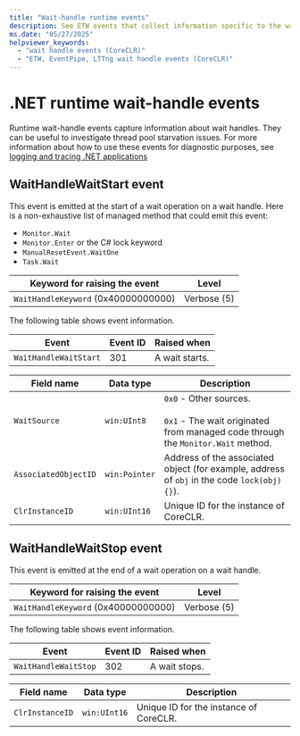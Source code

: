 ```yaml
---
title: "Wait-handle runtime events"
description: See ETW events that collect information specific to the wait handles.
ms.date: "05/27/2025"
helpviewer_keywords:
  - "wait handle events (CoreCLR)"
  - "ETW, EventPipe, LTTng wait handle events (CoreCLR)"
---
```


# .NET runtime wait-handle events

Runtime wait-handle events capture information about wait handles. They can be useful to investigate thread pool starvation issues. For more information about how to use these events for diagnostic purposes, see [logging and tracing .NET applications](../../core/diagnostics/logging-tracing.md)

## WaitHandleWaitStart event

This event is emitted at the start of a wait operation on a wait handle. Here is a non-exhaustive list of managed method that could emit this event:

- `Monitor.Wait`
- `Monitor.Enter` or the C# lock keyword
- `ManualResetEvent.WaitOne`
- `Task.Wait`

| Keyword for raising the event       | Level       |
|-------------------------------------|-------------|
| `WaitHandleKeyword` (0x40000000000) | Verbose (5) |

The following table shows event information.

| Event                 | Event ID | Raised when    |
|-----------------------|----------|----------------|
| `WaitHandleWaitStart` | 301      | A wait starts. |

| Field name      | Data type    | Description                            |
|-----------------|--------------|----------------------------------------|
| `WaitSource`    | `win:UInt8`  | `0x0` - Other sources.<br /><br /> `0x1` - The wait originated from managed code through the `Monitor.Wait` method. |
| `AssociatedObjectID` | `win:Pointer` | Address of the associated object (for example, address of `obj` in the code `lock(obj) {}`). |
| `ClrInstanceID` | `win:UInt16` | Unique ID for the instance of CoreCLR. |

## WaitHandleWaitStop event

This event is emitted at the end of a wait operation on a wait handle.

| Keyword for raising the event       | Level       |
|-------------------------------------|-------------|
| `WaitHandleKeyword` (0x40000000000) | Verbose (5) |

The following table shows event information.

| Event                | Event ID | Raised when   |
|----------------------|----------|---------------|
| `WaitHandleWaitStop` | 302      | A wait stops. |

| Field name      | Data type    | Description                            |
|-----------------|--------------|----------------------------------------|
| `ClrInstanceID` | `win:UInt16` | Unique ID for the instance of CoreCLR. |
